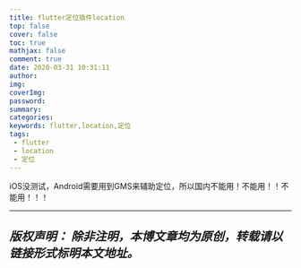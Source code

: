 ```yaml
---
title: flutter定位插件location
top: false
cover: false
toc: true
mathjax: false
comment: true
date: 2020-03-31 10:31:11
author:
img:
coverImg:
password:
summary:
categories:
keywords: flutter,location,定位
tags:
 - flutter
 - location
 - 定位
---
```


iOS没测试，Android需要用到GMS来辅助定位，所以国内不能用！不能用！！不能用！！！

---
*版权声明：*
*除非注明，本博文章均为原创，转载请以链接形式标明本文地址。*
---